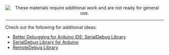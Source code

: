<!--
Maintainer:   jeffskinnerbox@yahoo.com / www.jeffskinnerbox.me
Version:      0.9.5
-->


<div align="center">
<img src="http://www.foxbyrd.com/wp-content/uploads/2018/02/file-4.jpg" title="These materials require additional work and are not ready for general use." align="center">
</div>


----


Check out the following for additional ideas:
* [Better Debugging for Arduino IDE: SerialDebug Library](https://randomnerdtutorials.com/serialdebug-library-arduino-ide/)
* [SerialDebug Library for Arduino](https://github.com/JoaoLopesF/SerialDebug)
* [RemoteDebug Library](https://github.com/JoaoLopesF/RemoteDebug)
